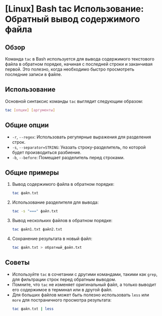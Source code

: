 # [Linux] Bash tac Использование: Обратный вывод содержимого файла

## Обзор
Команда `tac` в Bash используется для вывода содержимого текстового файла в обратном порядке, начиная с последней строки и заканчивая первой. Это полезно, когда необходимо быстро просмотреть последние записи в файле.

## Использование
Основной синтаксис команды `tac` выглядит следующим образом:

```bash
tac [опции] [аргументы]
```

## Общие опции
- `-r`, `--regex`: Использовать регулярные выражения для разделения строк.
- `-s`, `--separator=STRING`: Указать строку-разделитель, по которой будет производиться разбиение.
- `-b`, `--before`: Помещает разделитель перед строками.

## Общие примеры
1. Вывод содержимого файла в обратном порядке:
   ```bash
   tac файл.txt
   ```

2. Использование разделителя для вывода:
   ```bash
   tac -s "===" файл.txt
   ```

3. Вывод нескольких файлов в обратном порядке:
   ```bash
   tac файл1.txt файл2.txt
   ```

4. Сохранение результата в новый файл:
   ```bash
   tac файл.txt > обратный_файл.txt
   ```

## Советы
- Используйте `tac` в сочетании с другими командами, такими как `grep`, для фильтрации строк перед обратным выводом.
- Помните, что `tac` не изменяет оригинальный файл, а только выводит его содержимое в терминал или в другой файл.
- Для больших файлов может быть полезно использовать `less` или `more` для постраничного просмотра результата:
  ```bash
  tac файл.txt | less
  ```